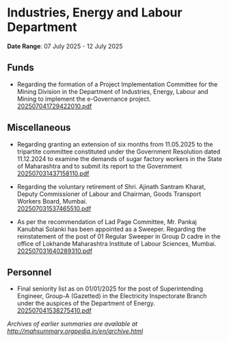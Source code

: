 # Industries, Energy and Labour Department

**Date Range**: 07 July 2025 - 12 July 2025


## Funds
- Regarding the formation of a Project Implementation Committee for the Mining Division in the Department of Industries, Energy, Labour and Mining to implement the e-Governance project.\
  [202507041729422010.pdf](https://gr.maharashtra.gov.in/Site/Upload/Government%20Resolutions/English/202507041729422010.pdf)

## Miscellaneous
- Regarding granting an extension of six months from 11.05.2025 to the tripartite committee constituted under the Government Resolution dated 11.12.2024 to examine the demands of sugar factory workers in the State of Maharashtra and to submit its report to the Government\
  [202507031437158110.pdf](https://gr.maharashtra.gov.in/Site/Upload/Government%20Resolutions/English/202507031437158110.pdf)

- Regarding the voluntary retirement of Shri. Ajinath Santram Kharat, Deputy Commissioner of Labour and Chairman, Goods Transport Workers Board, Mumbai.\
  [202507031537465510.pdf](https://gr.maharashtra.gov.in/Site/Upload/Government%20Resolutions/English/202507031537465510.pdf)

- As per the recommendation of Lad Page Committee, Mr. Pankaj Kanubhai Solanki has been appointed as a Sweeper. Regarding the reinstatement of the post of 01 Regular Sweeper in Group D cadre in the office of Lokhande Maharashtra Institute of Labour Sciences, Mumbai.\
  [202507031640289310.pdf](https://gr.maharashtra.gov.in/Site/Upload/Government%20Resolutions/English/202507031640289310.pdf)

## Personnel
- Final seniority list as on 01/01/2025 for the post of Superintending Engineer, Group-A (Gazetted) in the Electricity Inspectorate Branch under the auspices of the Department of Energy.\
  [202507041538275410.pdf](https://gr.maharashtra.gov.in/Site/Upload/Government%20Resolutions/English/202507041538275410.pdf)


*Archives of earlier summaries are available at http://mahsummary.orgpedia.in/en/archive.html*